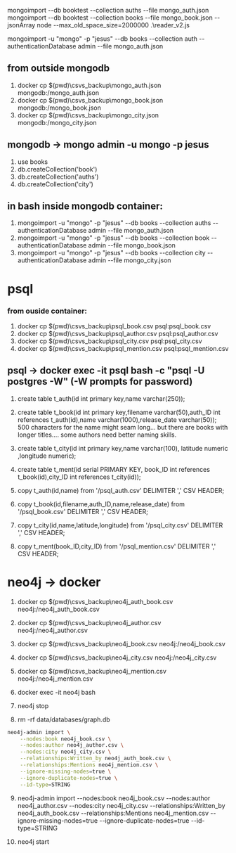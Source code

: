 mongoimport --db booktest --collection auths --file mongo_auth.json
mongoimport --db booktest --collection books --file mongo_book.json --jsonArray
node --max_old_space_size=2000000 .\reader_v2.js

mongoimport -u "mongo" -p "jesus" --db books --collection auth --authenticationDatabase admin --file mongo_auth.json



## from outside mongodb

1. docker cp $(pwd)\csvs_backup\mongo_auth.json mongodb:/mongo_auth.json
2. docker cp $(pwd)\csvs_backup\mongo_book.json mongodb:/mongo_book.json
3. docker cp $(pwd)\csvs_backup\mongo_city.json mongodb:/mongo_city.json

## mongodb -> mongo admin -u mongo -p jesus

1. use books
2. db.createCollection('book')
3. db.createCollection('auths')
4. db.createCollection('city')

## in bash inside mongodb container:

1. mongoimport -u "mongo" -p "jesus" --db books --collection auths --authenticationDatabase admin --file mongo_auth.json
2. mongoimport -u "mongo" -p "jesus" --db books --collection book --authenticationDatabase admin --file mongo_book.json
3. mongoimport -u "mongo" -p "jesus" --db books --collection city --authenticationDatabase admin --file mongo_city.json


# psql

### from ouside container:

1. docker cp $(pwd)\csvs_backup\psql_book.csv psql:psql_book.csv
2. docker cp $(pwd)\csvs_backup\psql_author.csv psql:psql_author.csv
3. docker cp $(pwd)\csvs_backup\psql_city.csv psql:psql_city.csv
4. docker cp $(pwd)\csvs_backup\psql_mention.csv psql:psql_mention.csv


## psql -> docker exec -it psql bash -c "psql -U postgres -W" (-W prompts for password)

1. create table t_auth(id int primary key,name varchar(250));
2. create table t_book(id int primary key,filename varchar(50),auth_ID int references t_auth(id),name varchar(1000),release_date varchar(50));
500 characters for the name might seam long... but there are books with longer titles.... some authors need better naming skills.
3. create table t_city(id int primary key,name varchar(100), latitude numeric ,longitude numeric);
4. create table t_ment(id serial PRIMARY KEY, book_ID int references t_book(id),city_ID int references t_city(id));

5. copy t_auth(id,name) from '/psql_auth.csv' DELIMITER ',' CSV HEADER;
6. copy t_book(id,filename,auth_ID,name,release_date) from '/psql_book.csv' DELIMITER ',' CSV HEADER;
7. copy t_city(id,name,latitude,longitude) from '/psql_city.csv' DELIMITER ',' CSV HEADER;
8. copy t_ment(book_ID,city_ID) from '/psql_mention.csv' DELIMITER ',' CSV HEADER;


# neo4j -> docker 

1. docker cp $(pwd)\csvs_backup\neo4j_auth_book.csv neo4j:/neo4j_auth_book.csv
2. docker cp $(pwd)\csvs_backup\neo4j_author.csv neo4j:/neo4j_author.csv
3. docker cp $(pwd)\csvs_backup\neo4j_book.csv neo4j:/neo4j_book.csv
4. docker cp $(pwd)\csvs_backup\neo4j_city.csv neo4j:/neo4j_city.csv
5. docker cp $(pwd)\csvs_backup\neo4j_mention.csv neo4j:/neo4j_mention.csv

6. docker exec -it neo4j bash
7. neo4j stop
8. rm -rf data/databases/graph.db
```bash
neo4j-admin import \
    --nodes:book neo4j_book.csv \
    --nodes:author neo4j_author.csv \
    --nodes:city neo4j_city.csv \
    --relationships:Written_by neo4j_auth_book.csv \
    --relationships:Mentions neo4j_mention.csv \
    --ignore-missing-nodes=true \
    --ignore-duplicate-nodes=true \
    --id-type=STRING
```
9. neo4j-admin import --nodes:book neo4j_book.csv --nodes:author neo4j_author.csv --nodes:city neo4j_city.csv --relationships:Written_by neo4j_auth_book.csv --relationships:Mentions neo4j_mention.csv --ignore-missing-nodes=true --ignore-duplicate-nodes=true --id-type=STRING

10. neo4j start